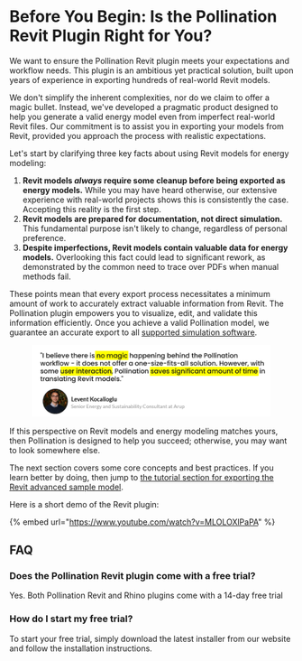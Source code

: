 # Before You Begin: Is the Pollination Revit Plugin Right for You?

We want to ensure the Pollination Revit plugin meets your expectations and workflow needs. This plugin is an ambitious yet practical solution, built upon years of experience in exporting hundreds of real-world Revit models.

We don't simplify the inherent complexities, nor do we claim to offer a magic bullet. Instead, we've developed a pragmatic product designed to help you generate a valid energy model even from imperfect real-world Revit files. Our commitment is to assist you in exporting your models from Revit, provided you approach the process with realistic expectations.

Let's start by clarifying three key facts about using Revit models for energy modeling:

1. **Revit models&#x20;**_**always**_**&#x20;require some cleanup before being exported as energy models.** While you may have heard otherwise, our extensive experience with real-world projects shows this is consistently the case. Accepting this reality is the first step.
2. **Revit models are prepared for documentation, not direct simulation.** This fundamental purpose isn't likely to change, regardless of personal preference.
3. **Despite imperfections, Revit models contain valuable data for energy models.** Overlooking this fact could lead to significant rework, as demonstrated by the common need to trace over PDFs when manual methods fail.

These points mean that every export process necessitates a minimum amount of work to accurately extract valuable information from Revit. The Pollination plugin empowers you to visualize, edit, and validate this information efficiently. Once you achieve a valid Pollination model, we guarantee an accurate export to all [supported simulation software](https://www.pollination.solutions/pact).

<figure><img src="../.gitbook/assets/image (2) (1) (1) (1).png" alt="" width="563"><figcaption></figcaption></figure>

If this perspective on Revit models and energy modeling matches yours, then Pollination is designed to help you succeed; otherwise, you may want to look somewhere else.

The next section covers some core concepts and best practices. If you learn better by doing, then jump to [the tutorial section for exporting the Revit advanced sample model](export-analytical-model/).

Here is a short demo of the Revit plugin:

{% embed url="https://www.youtube.com/watch?v=MLOLOXlPaPA" %}

## FAQ

### Does the Pollination Revit plugin come with a free trial?

Yes. Both Pollination Revit and Rhino plugins come with a 14-day free trial

### How do I start my free trial?

To start your free trial, simply download the latest installer from our website and follow the installation instructions.
